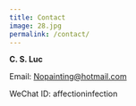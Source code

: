 ```yaml
---
title: Contact
image: 28.jpg
permalink: /contact/
---
```


**C. S. Luc**

Email: Nopainting@hotmail.com

WeChat ID: affectioninfection

